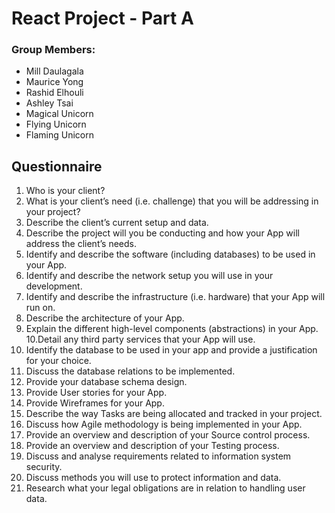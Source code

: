 # React Project - Part A

### Group Members:
- Mill Daulagala
- Maurice Yong
- Rashid Elhouli
- Ashley Tsai
- Magical Unicorn
- Flying Unicorn
- Flaming Unicorn

## Questionnaire

1. Who is your client?
2. What is your client’s need (i.e. challenge) that you will be addressing in your
project?
3. Describe the client’s current setup and data.
4. Describe the project will you be conducting and how your App will address the
client’s needs.
5. Identify and describe the software (including databases) to be used in your
App.
6. Identify and describe the network setup you will use in your development.
7. Identify and describe the infrastructure (i.e. hardware) that your App will run
on.
8. Describe the architecture of your App.
9. Explain the different high-level components (abstractions) in your App.
10.Detail any third party services that your App will use.
11. Identify the database to be used in your app and provide a justification for
your choice.
12.  Discuss the database relations to be implemented.
13.  Provide your database schema design.
14.  Provide User stories for your App.
15.  Provide Wireframes for your App.
16.  Describe the way Tasks are being allocated and tracked in your project.
17.  Discuss how Agile methodology is being implemented in your App.
18. Provide an overview and description of your Source control process.
19. Provide an overview and description of your Testing process.
20. Discuss and analyse requirements related to information system security.
21. Discuss methods you will use to protect information and data.
22. Research what your legal obligations are in relation to handling user data.

